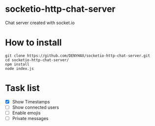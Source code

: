# socketio-http-chat-server
Chat server created with socket.io


# How to install
```shell
git clone https://github.com/DENYHAX/socketio-http-chat-server.git
cd socketio-http-chat-server/
npm install
node index.js
```

# Task list
- [x] Show Timestamps
- [ ] Show connected users
- [ ] Enable emojis
- [ ] Private messages
